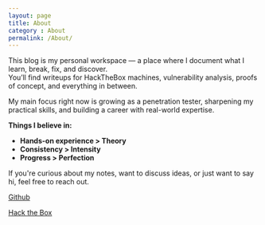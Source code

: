 ```yaml
---
layout: page
title: About
category : About
permalink: /About/
---
```


This blog is my personal workspace — a place where I document what I learn, break, fix, and discover.  
You’ll find writeups for HackTheBox machines, vulnerability analysis, proofs of concept, and everything in between.

My main focus right now is growing as a penetration tester, sharpening my practical skills, and building a career with real-world expertise.

**Things I believe in:**
- **Hands-on experience > Theory**
- **Consistency > Intensity**
- **Progress > Perfection**

If you're curious about my notes, want to discuss ideas, or just want to say hi, feel free to reach out.

[Github](https://github.com/schoi1337)

[Hack the Box]()